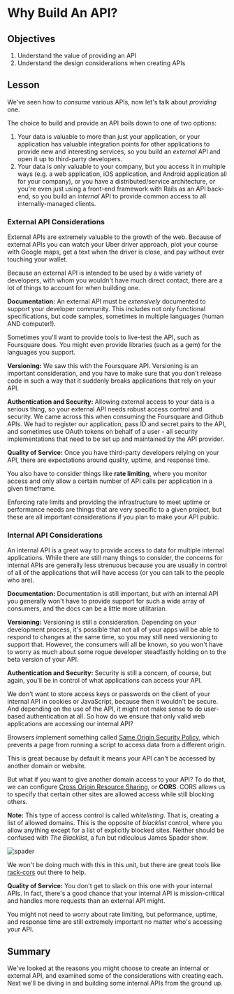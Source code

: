 # Why Build An API?

## Objectives

  1. Understand the value of providing an API
  2. Understand the design considerations when creating APIs

## Lesson

We've seen how to *consume* various APIs, now let's talk about
*providing* one.

The choice to build and provide an API boils down to one of two options:

1. Your data is valuable to more than just your application, or your
   application has valuable integration points for other
applications to provide new and interesting services, so you build an *external* API and open it up to third-party developers.
2. Your data is only valuable to your company, but you access it in
   multiple ways (e.g. a web application, iOS application, and Android
application all for your company), or you have a distributed/service architecture, or you're even just using a front-end framework with Rails as an API back-end, so you build an
*internal* API to provide common access to all internally-managed
clients.

### External API Considerations

External APIs are extremely valuable to the growth of the web. Because
of external APIs you can watch your Uber driver approach, plot your
course with Google maps, get a text when the driver is close, and pay
without ever touching your wallet.

Because an external API is intended to be used by a wide variety of
developers, with whom you wouldn't have much direct contact, there are a
lot of things to account for when building one.

**Documentation:** An external API must be *extensively* documented
   to support your developer community. This includes not only
functional specifications, but code samples, sometimes in multiple
languages (human AND computer!).

Sometimes you'll want to provide tools to live-test the API, such as Foursquare does. You might even provide libraries (such as a gem) for the
languages you support.

**Versioning:** We saw this with the Foursquare API. Versioning is an
   important consideration, and you have to make sure that you don't
release code in such a way that it suddenly breaks applications that
rely on your API.

**Authentication and Security:** Allowing external access to your data is a
   serious thing, so your external API needs robust access control and
security. We came across this when consuming the Foursquare and Github
APIs. We had to register our application, pass ID and secret pairs to
the API, and sometimes use OAuth tokens on behalf of a user - all
security implementations that need to be set up and maintained by the
API provider.

**Quality of Service:** Once you have third-party developers relying
   on your API, there are expectations around quality, uptime, and response
time.

You also have to consider things like **rate limiting**, where you
monitor access and only allow a certain number of API calls per
application in a given timeframe.

Enforcing rate limits and providing the infrastructure to
meet uptime or performance needs are things that are very specific to
a given project, but these are all
important considerations if you plan to make your API public.

### Internal API Considerations

An internal API is a great way to provide access to data for multiple internal
applications. While there are still many things to consider, the
concerns for internal APIs are generally less strenuous because you are
usually in control of all of the applications that will have access (or
you can talk to the people who are).

**Documentation:** Documentation is still important, but with an
   internal API you generally won't have to provide support for such a
wide array of consumers, and the docs can be a little more utilitarian.

**Versioning:** Versioning is still a consideration. Depending on
   your development process, it's possible that not all of your apps
will be able to respond to changes at the same time, so you may still
need versioning to support that. However, the consumers will all be
known, so you won't have to worry as much about some rogue developer
steadfastly holding on to the beta version of your API.

**Authentication and Security:** Security is still a concern, of
   course, but again, you'll be in control of what applications can
access your API.

We don't want to store access keys or passwords on the client of your
internal API in cookies or JavaScript, because then it wouldn't be secure. And depending on the
use of the API, it might not make sense to do user-based authentication
at all. So how do we ensure that only valid web applications are
accessing our internal API?

Browsers implement something called [Same Origin Security Policy](https://en.wikipedia.org/wiki/Same-origin_policy), which prevents a page from running a script to access data from a different origin.

This is great because by default it means your API can't be accessed by
another domain or website.

But what if you want to give another domain access to your API? To do
that, we can configure [Cross Origin Resource Sharing](https://en.wikipedia.org/wiki/Cross-origin_resource_sharing), or **CORS**. CORS allows us to specify that certain other sites are allowed access while still blocking others.

**Note:** This type of access control is called *whitelisting*. That
is, creating a list of allowed domains. This is the opposite of
*blacklist* control, where you allow anything except for a list of
explicitly blocked sites. Neither should be confused with *The
Blacklist*, a fun but ridiculous James Spader show.

![spader](http://i.giphy.com/rkVtfsPSoCKoE.gif)

We won't be doing much with this in this unit, but there are great tools like [rack-cors](https://github.com/cyu/rack-cors) out there to help.

**Quality of Service:** You don't get to slack on this one with your
internal APIs. In fact, there's a good chance that your internal API is
mission-critical and handles more requests than an external API might.

You might not need to worry about rate limiting, but peformance, uptime,
and response time are still extremely important no matter who's
accessing your API.

## Summary

We've looked at the reasons you might choose to create an internal or
external API, and examined some of the considerations with creating
each. Next we'll be diving in and building some internal APIs from the
ground up.
